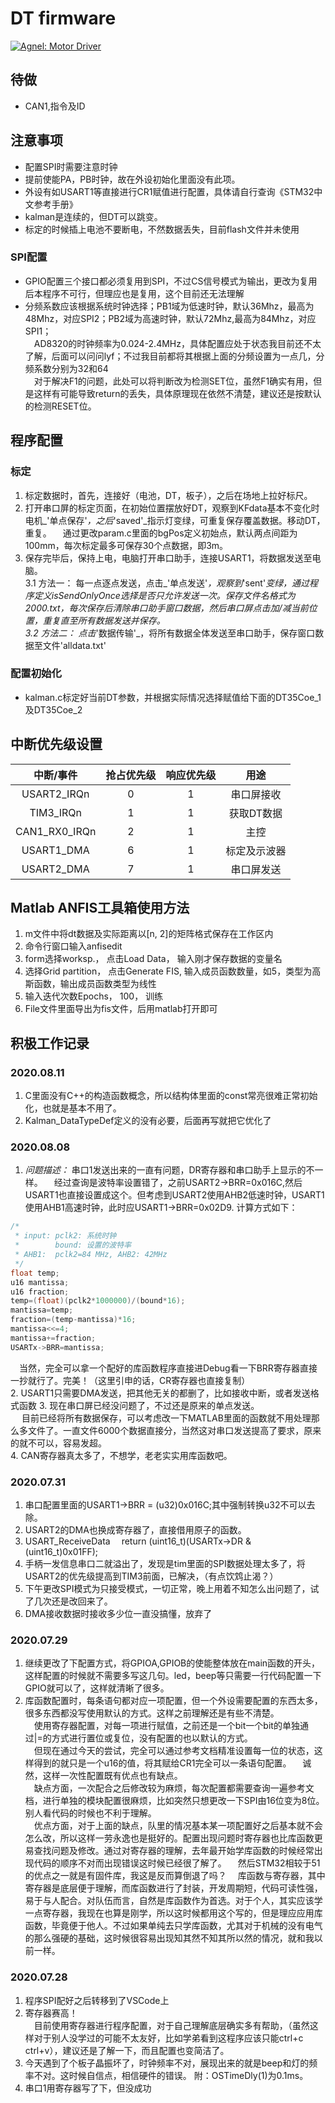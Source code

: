 # DT firmware

[![Agnel: Motor Driver](https://img.shields.io/badge/Agnel-DT%20project-blue)](http://www.github.com/Agnel-Wang/DTProj)

## 待做

+ CAN1,指令及ID

## 注意事项

+ 配置SPI时需要注意时钟
+ 提前使能PA，PB时钟，故在外设初始化里面没有此项。
+ 外设有如USART1等直接进行CR1赋值进行配置，具体请自行查询《STM32中文参考手册》
+ kalman是连续的，但DT可以跳变。
+ 标定的时候插上电池不要断电，不然数据丢失，目前flash文件并未使用

### SPI配置

+ GPIO配置三个接口都必须复用到SPI，不过CS信号模式为输出，更改为复用后本程序不可行，但理应也是复用，这个目前还无法理解
+ 分频系数应该根据系统时钟选择；PB1域为低速时钟，默认36Mhz，最高为48Mhz，对应SPI2；PB2域为高速时钟，默认72Mhz,最高为84Mhz，对应SPI1；  
&emsp;AD8320的时钟频率为0.024-2.4MHz，具体配置应处于状态我目前还不太了解，后面可以问问lyf；不过我目前都将其根据上面的分频设置为一点几，分频系数分别为32和64  
&emsp;对于解决F1的问题，此处可以将判断改为检测SET位，虽然F1确实有用，但是这样有可能导致return的丢失，具体原理现在依然不清楚，建议还是按默认的检测RESET位。  
  
## 程序配置

### 标定

1. 标定数据时，首先，连接好（电池，DT，板子），之后在场地上拉好标尺。
2. 打开串口屏的标定页面，在初始位置摆放好DT，观察到KFdata基本不变化时电机_'单点保存'_，之后_'saved'_指示灯变绿，可重复保存覆盖数据。移动DT，重复。
&emsp;通过更改param.c里面的bgPos定义初始点，默认两点间距为100mm，每次标定最多可保存30个点数据，即3m。
3. 保存完毕后，保持上电，电脑打开串口助手，连接USART1，将数据发送至电脑。  
   3.1 方法一： 每一点逐点发送，点击_'单点发送'_，观察到_'sent'_变绿，通过程序定义isSendOnlyOnce选择是否只允许发送一次。保存文件名格式为2000.txt，每次保存后清除串口助手窗口数据，然后串口屏点击加/减当前位置，重复直至所有数据发送并保存。  
   3.2 方法二： 点击_'数据传输'_，将所有数据全体发送至串口助手，保存窗口数据至文件'alldata.txt'

### 配置初始化

+ kalman.c标定好当前DT参数，并根据实际情况选择赋值给下面的DT35Coe_1及DT35Coe_2

## 中断优先级设置

|中断/事件|抢占优先级|响应优先级|用途|
|:-:|:-:|:-:|:-:|
|USART2_IRQn|0|1|串口屏接收|
|TIM3_IRQn|1|1|获取DT数据|
|CAN1_RX0_IRQn|2|1|主控|
|USART1_DMA|6|1|标定及示波器|
|USART2_DMA|7|1|串口屏发送|

## Matlab ANFIS工具箱使用方法

1. m文件中将dt数据及实际距离以[n, 2]的矩阵格式保存在工作区内 
2. 命令行窗口输入anfisedit  
3. form选择worksp.， 点击Load Data， 输入刚才保存数据的变量名
4. 选择Grid partition， 点击Generate FIS, 输入成员函数数量，如5，类型为高斯函数，输出成员函数类型为线性 
5. 输入迭代次数Epochs， 100， 训练
6. File文件里面导出为fis文件，后用matlab打开即可

## 积极工作记录

### 2020.08.11

1. C里面没有C++的构造函数概念，所以结构体里面的const常亮很难正常初始化，也就是基本不用了。
2. Kalman_DataTypeDef定义的没有必要，后面再写就把它优化了

### 2020.08.08

1. _问题描述：_ 串口1发送出来的一直有问题，DR寄存器和串口助手上显示的不一样。
&emsp;经过查询是波特率设置错了，之前USART2->BRR=0x016C,然后USART1也直接设置成这个。但考虑到USART2使用AHB2低速时钟，USART1使用AHB1高速时钟，此时应USART1->BRR=0x02D9. 计算方式如下：  

```C
/*
 * input: pclk2: 系统时钟
 *        bound: 设置的波特率
 * AHB1:  pclk2=84 MHz, AHB2: 42MHz
 */
float temp;
u16 mantissa;
u16 fraction;
temp=(float)(pclk2*1000000)/(bound*16);
mantissa=temp;
fraction=(temp-mantissa)*16;
mantissa<<=4;
mantissa+=fraction;
USARTx->BRR=mantissa;
```

&emsp;当然，完全可以拿一个配好的库函数程序直接进Debug看一下BRR寄存器直接一抄就行了。完美！（这里引申的话，CR寄存器也直接复制）  
2. USART1只需要DMA发送，把其他无关的都删了，比如接收中断，或者发送格式函数
3. 现在串口屏已经没问题了，不过还是原来的单点发送。  
&emsp;  目前已经将所有数据保存，可以考虑改一下MATLAB里面的函数就不用处理那么多文件了。一直文件6000个数据直接分，当然这对串口发送提高了要求，原来的就不可以，容易发超。  
4. CAN寄存器真太多了，不想学，老老实实用库函数吧。

### 2020.07.31

1. 串口配置里面的USART1->BRR = (u32)0x016C;其中强制转换u32不可以去除。
2. USART2的DMA也换成寄存器了，直接借用原子的函数。
3. USART_ReceiveData &emsp;return (uint16_t)(USARTx->DR & (uint16_t)0x01FF);
4. 手柄一发信息串口二就溢出了，发现是tim里面的SPI数据处理太多了，将USART2的优先级提高到TIM3前面，已解决，（有点饮鸩止渴？）
5. 下午更改SPI模式为只接受模式，一切正常，晚上用着不知怎么出问题了，试了几次还是改回来了。
6. DMA接收数据时接收多少位一直没搞懂，放弃了

### 2020.07.29

1. 继续更改了下配置方式，将GPIOA,GPIOB的使能整体放在main函数的开头，这样配置的时候就不需要多写这几句。led，beep等只需要一行代码配置一下GPIO就可以了，这样就清晰了很多。
2. 库函数配置时，每条语句都对应一项配置，但一个外设需要配置的东西太多，很多东西都没写使用默认的方式。这样之前理解还是有些不清楚。  
&emsp;使用寄存器配置，对每一项进行赋值，之前还是一个bit一个bit的单独通过|=的方式进行置位或复位，没有配置的也以默认的方式。  
&emsp;但现在通过今天的尝试，完全可以通过参考文档精准设置每一位的状态，这样得到的就只是一个u16的值，将其赋给CR1完全可以一条语句配置。
&emsp;诚然，这样一次性配置既有优点也有缺点。  
&emsp;缺点方面，一次配合之后修改较为麻烦，每次配置都需要查询一遍参考文档，进行单独的模块配置很麻烦，比如突然只想更改一下SPI由16位变为8位。别人看代码的时候也不利于理解。  
&emsp;优点方面，对于上面的缺点，队里的情况基本某一项配置好之后基本就不会怎么改，所以这样一劳永逸也是挺好的。配置出现问题时寄存器也比库函数更易查找问题及修改。通过对寄存器的理解，去年最开始学库函数的时候经常出现代码的顺序不对而出现错误这时候已经很了解了。
&emsp;然后STM32相较于51的优点之一就是有固件库，我这是反而算倒退了吗？
&emsp;库函数与寄存器，其中寄存器是底层便于理解，而库函数进行了封装，开发周期短，代码可读性强，易于与人配合。对队伍而言，自然是库函数作为首选。对于个人，其实应该学一点寄存器，我现在也算是刚学，所以这时候都用这个写的，但是理应应用库函数，毕竟便于他人。不过如果单纯去只学库函数，尤其对于机械的没有电气的那么强硬的基础，这时候很容易出现知其然不知其所以然的情况，就和我以前一样。

### 2020.07.28

1. 程序SPI配好之后转移到了VSCode上  
2. 寄存器赛高！  
&emsp;目前使用寄存器进行程序配置，对于自己理解底层确实多有帮助，（虽然这样对于别人没学过的可能不太友好，比如学弟看到这程序应该只能ctrl+c ctrl+v），建议还是了解一下，而且配置也变简洁了。
3. 今天遇到了个板子晶振坏了，时钟频率不对，展现出来的就是beep和灯的频率不对。这时候自信点，相信硬件的错误。
   附：OSTimeDly(1)为0.1ms。  
4. 串口1用寄存器写了下，但没成功
